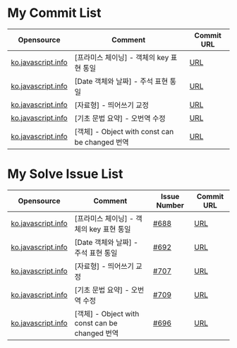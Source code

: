 # My Commit List
|Opensource|Comment|Commit URL|
|-|-|-|
|[ko.javascript.info]( https://github.com/javascript-tutorial/ko.javascript.info)|[프라미스 체이닝] - 객체의 key 표현 통일|[URL](https://github.com/GreatLaboratory/ko.javascript.info/commit/3362af04c000092fb5ac5c29f4b0f9672edf6dc2)|
|[ko.javascript.info]( https://github.com/javascript-tutorial/ko.javascript.info)|[Date 객체와 날짜] - 주석 표현 통일|[URL](https://github.com/GreatLaboratory/ko.javascript.info/commit/91a4df17cb87ec45fb28caa93020afcde1e6bc45)|
|[ko.javascript.info]( https://github.com/javascript-tutorial/ko.javascript.info)|[자료형] - 띄어쓰기 교정|[URL](https://github.com/GreatLaboratory/ko.javascript.info/commit/87eff06d6bba90cce624a06e9602b9f50d12fd74)|
|[ko.javascript.info]( https://github.com/javascript-tutorial/ko.javascript.info)|[기초 문법 요약] - 오번역 수정|[URL](https://github.com/GreatLaboratory/ko.javascript.info/commit/b2237ea94ed0ba941dafd566886bfebca1c7b84b)|
|[ko.javascript.info]( https://github.com/javascript-tutorial/ko.javascript.info)|[객체] - Object with const can be changed 번역|[URL](https://github.com/GreatLaboratory/ko.javascript.info/commit/b2801ba917a24ce61581c7a010d2aa60d2475004)|


# My Solve Issue List
|Opensource|Comment|Issue Number|Commit URL|
|-|-|-|-|
|[ko.javascript.info]( https://github.com/javascript-tutorial/ko.javascript.info)|[프라미스 체이닝] - 객체의 key 표현 통일|[#688](https://github.com/javascript-tutorial/ko.javascript.info/issues/688)|[URL](https://github.com/GreatLaboratory/ko.javascript.info/commit/3362af04c000092fb5ac5c29f4b0f9672edf6dc2)|
|[ko.javascript.info]( https://github.com/javascript-tutorial/ko.javascript.info)|[Date 객체와 날짜] - 주석 표현 통일|[#692](https://github.com/javascript-tutorial/ko.javascript.info/issues/692)|[URL](https://github.com/GreatLaboratory/ko.javascript.info/commit/91a4df17cb87ec45fb28caa93020afcde1e6bc45)|
|[ko.javascript.info]( https://github.com/javascript-tutorial/ko.javascript.info)|[자료형] - 띄어쓰기 교정|[#707](https://github.com/javascript-tutorial/ko.javascript.info/issues/707)|[URL](https://github.com/GreatLaboratory/ko.javascript.info/commit/87eff06d6bba90cce624a06e9602b9f50d12fd74)|
|[ko.javascript.info]( https://github.com/javascript-tutorial/ko.javascript.info)|[기초 문법 요약] - 오번역 수정|[#709](https://github.com/javascript-tutorial/ko.javascript.info/issues/709)|[URL](https://github.com/GreatLaboratory/ko.javascript.info/commit/b2237ea94ed0ba941dafd566886bfebca1c7b84b)|
|[ko.javascript.info]( https://github.com/javascript-tutorial/ko.javascript.info)|[객체] - Object with const can be changed 번역|[#696](https://github.com/javascript-tutorial/ko.javascript.info/issues/696)|[URL](https://github.com/GreatLaboratory/ko.javascript.info/commit/b2801ba917a24ce61581c7a010d2aa60d2475004)|
